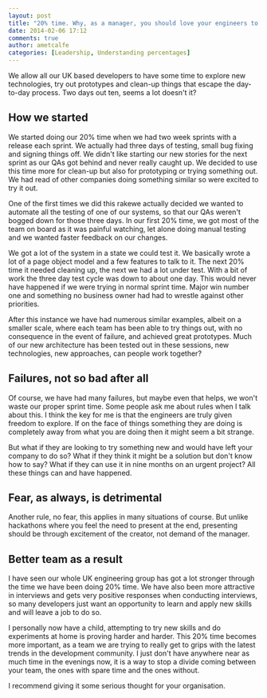 ```yaml
---
layout: post
title: "20% time. Why, as a manager, you should love your engineers to do it"
date: 2014-02-06 17:12
comments: true
author: ametcalfe
categories: [Leadership, Understanding percentages]
---
```


We allow all our UK based developers to have some time to explore new technologies, try out prototypes and clean-up things that escape the day-to-day process. Two days out ten, seems a lot doesn't it?

How we started
--------------
We started doing our 20% time when we had two week sprints with a release each sprint. We actually had three days of testing, small bug fixing and signing things off. We didn't like starting our new stories for the next sprint as our QAs got behind and never really caught up. We decided to use this time more for clean-up but also for prototyping or trying something out. We had read of other companies doing something similar so were excited to try it out. 

One of the first times we did this rakewe actually decided we wanted to automate all the testing of one of our systems, so that our QAs weren't bogged down for those three days. In our first 20% time, we got most of the team on board as it was painful watching, let alone doing manual testing and we wanted faster feedback on our changes.

We got a lot of the system in a state we could test it. We basically wrote a lot of a page object model and a few features to talk to it. The next 20% time it needed cleaning up, the next we had a lot under test. With a bit of work the three day test cycle was down to about one day. This would never have happened if we were trying in normal sprint time. Major win number one and something no business owner had had to wrestle against other priorities.

After this instance we have had numerous similar examples, albeit on a smaller scale, where each team has been able to try things out, with no consequence in the event of failure, and achieved great prototypes. Much of our new architecture has been tested out in these sessions, new technologies, new approaches, can people work together?

Failures, not so bad after all
------------------------------
Of course, we have had many failures, but maybe even that helps, we won't waste our proper sprint time. Some people ask me about rules when I talk about this. I think the key for me is that the engineers are truly given freedom to explore. If on the face of things something they are doing is completely away from what you are doing then it might seem a bit strange.

But what if they are looking to try something new and would have left your company to do so? What if they think it might be a solution but don't know how to say? What if they can use it in nine months on an urgent project? All these things can and have happened.

Fear, as always, is detrimental
-------------------------------
Another rule, no fear, this applies in many situations of course. But unlike hackathons where you feel the need to present at the end, presenting should be through excitement of the creator, not demand of the manager.

Better team as a result
-----------------------
I have seen our whole UK engineering group has got a lot stronger through the time we have been doing 20% time. We have also been more attractive in interviews and gets very positive responses when conducting interviews, so many developers just want an opportunity to learn and apply new skills and will leave a job to do so.

I personally now have a child, attempting to try new skills and do experiments at home is proving harder and harder. This 20% time becomes more important, as a team we are trying to really get to grips with the latest trends in the development community. I just don't have anywhere near as much time in the evenings now, it is a way to stop a divide coming between your team, the ones with spare time and the ones without.

I recommend giving it some serious thought for your organisation. 